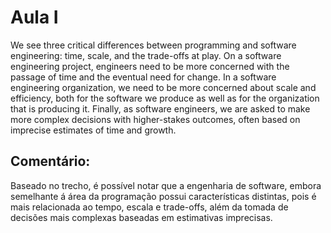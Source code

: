 # Aula I
We see three critical differences between programming and software engineering: time, scale, and the trade-offs at play. On a software engineering project, engineers need to be more concerned with the passage of time and the eventual need for change. 
In a software engineering organization, we need to be more concerned about scale and efficiency, both for the software we produce as well as for the organization that is producing it. 
Finally, as software engineers, we are asked to make more complex decisions with higher-stakes outcomes, often based on imprecise estimates of time and growth.

## Comentário:
Baseado no trecho, é possível notar que a engenharia de software, embora semelhante á área da programação possui características distintas, pois é mais relacionada ao tempo, escala e trade-offs, além da tomada de decisões mais complexas baseadas em estimativas imprecisas.
